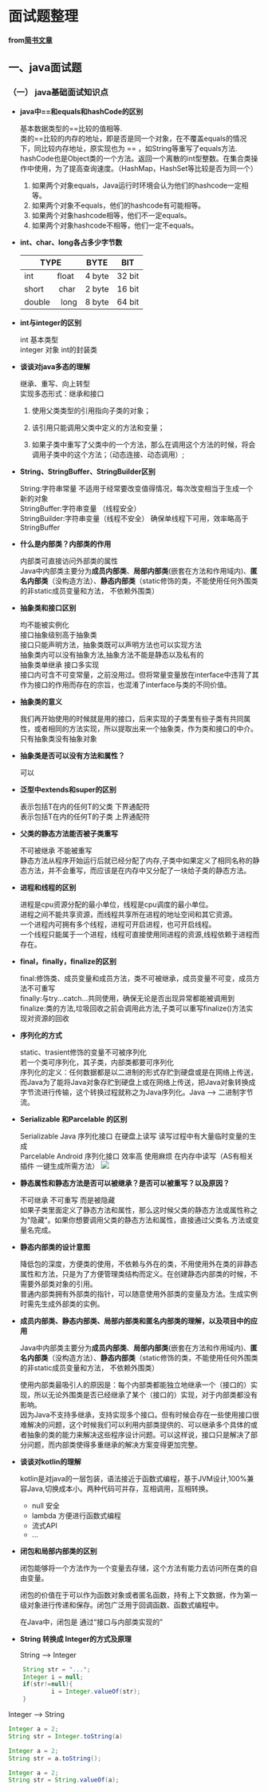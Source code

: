 # 面试题整理
**from[简书文章](https://www.jianshu.com/p/c70989bd5f29)**

## 一、java面试题

### （一） java基础面试知识点
* **java中==和equals和hashCode的区别**

	基本数据类型的==比较的值相等. </br>
	类的==比较的内存的地址，即是否是同一个对象，在不覆盖equals的情况下，同比较内存地址，原实现也为 == ，如String等重写了equals方法.</br>
	hashCode也是Object类的一个方法。返回一个离散的int型整数。在集合类操作中使用，为了提高查询速度。（HashMap，HashSet等比较是否为同一个）</br>
	1. 如果两个对象equals，Java运行时环境会认为他们的hashcode一定相等。 
	2. 如果两个对象不equals，他们的hashcode有可能相等。 
	3. 如果两个对象hashcode相等，他们不一定equals。 
	4. 如果两个对象hashcode不相等，他们一定不equals。
	
* **int、char、long各占多少字节数**

	TYPE | BYTE | BIT
	------|----|-------|
	int&nbsp;&nbsp;&nbsp;&nbsp;&nbsp;&nbsp;&nbsp;&nbsp;&nbsp;&nbsp;&nbsp;float | 4 byte  |32 bit
	short&nbsp;&nbsp;&nbsp;&nbsp;&nbsp;&nbsp;&nbsp;char|2 byte|16 bit
	double&nbsp;&nbsp;&nbsp;&nbsp;&nbsp;long|8 byte|64 bit

	
	
* **int与integer的区别**

	int 基本类型 </br>
	integer 对象 int的封装类
	
* **谈谈对java多态的理解**
	
	继承、重写、向上转型
	</br>实现多态形式：继承和接口
	
	1. 使用父类类型的引用指向子类的对象；

	2. 该引用只能调用父类中定义的方法和变量；

	3. 如果子类中重写了父类中的一个方法，那么在调用这个方法的时候，将会调用子类中的这个方法；（动态连接、动态调用）;

* **String、StringBuffer、StringBuilder区别**
	
	String:字符串常量 不适用于经常要改变值得情况，每次改变相当于生成一个新的对象</br>
	StringBuffer:字符串变量 （线程安全）</br>
	StringBuilder:字符串变量（线程不安全） 确保单线程下可用，效率略高于StringBuffer
	
* **什么是内部类？内部类的作用**
	
	内部类可直接访问外部类的属性</br>
	Java中内部类主要分为**成员内部类**、**局部内部类**(嵌套在方法和作用域内)、**匿名内部类**（没构造方法）、**静态内部类**（static修饰的类，不能使用任何外围类的非static成员变量和方法， 不依赖外围类）
	
* **抽象类和接口区别**
	
	均不能被实例化</br>
	接口抽象级别高于抽象类</br>
	接口只能声明方法，抽象类既可以声明方法也可以实现方法</br>
	抽象类内可以没有抽象方法,抽象方法不能是静态以及私有的</br>
	抽象类单继承 接口多实现</br>
	接口内可含不可变常量，之前没用过。但将常量变量放在interface中违背了其作为接口的作用而存在的宗旨，也混淆了interface与类的不同价值。</br>
	
* **抽象类的意义**

	我们再开始使用的时候就是用的接口，后来实现的子类里有些子类有共同属性，或者相同的方法实现，所以提取出来一个抽象类，作为类和接口的中介。</br>
	只有抽象类没有抽象对象
	
* **抽象类是否可以没有方法和属性？**
	
	可以
	
* **泛型中extends和super的区别**

	<? super T>表示包括T在内的任何T的父类 下界通配符</br><? extends T>表示包括T在内的任何T的子类 上界通配符
	
* **父类的静态方法能否被子类重写**

	不可被继承 不能被重写</br>
	静态方法从程序开始运行后就已经分配了内存,子类中如果定义了相同名称的静态方法，并不会重写，而应该是在内存中又分配了一块给子类的静态方法。
	
* **进程和线程的区别**

	进程是cpu资源分配的最小单位，线程是cpu调度的最小单位。</br>
	进程之间不能共享资源，而线程共享所在进程的地址空间和其它资源。</br>
	一个进程内可拥有多个线程，进程可开启进程，也可开启线程。</br>
	一个线程只能属于一个进程，线程可直接使用同进程的资源,线程依赖于进程而存在。
	
* **final，finally，finalize的区别**

	final:修饰类、成员变量和成员方法，类不可被继承，成员变量不可变，成员方法不可重写</br>
	finally:与try...catch...共同使用，确保无论是否出现异常都能被调用到</br>
	finalize:类的方法,垃圾回收之前会调用此方法,子类可以重写finalize()方法实现对资源的回收
	
* **序列化的方式**

	static、trasient修饰的变量不可被序列化</br>
	若一个类可序列化，其子类，内部类都要可序列化</br>
	序列化的定义：任何数据都是以二进制的形式存贮到硬盘或是在网络上传送，而Java为了能将Java对象存贮到硬盘上或在网络上传送，把Java对象转换成字节流进行传输，这个转换过程就称之为Java序列化。Java --> 二进制字节流。

* **Serializable 和Parcelable 的区别**

	Serializable Java 序列化接口 在硬盘上读写 读写过程中有大量临时变量的生成</br>
	Parcelable Android 序列化接口 效率高 使用麻烦 在内存中读写（AS有相关插件 一键生成所需方法）
![](https://ws2.sinaimg.cn/large/006tKfTcgy1fodg2vz29sj30lw0fkwfp.jpg)

* **静态属性和静态方法是否可以被继承？是否可以被重写？以及原因？**

	不可继承 不可重写 而是被隐藏</br>
	如果子类里面定义了静态方法和属性，那么这时候父类的静态方法或属性称之为"隐藏"。如果你想要调用父类的静态方法和属性，直接通过父类名.方法或变量名完成。

* **静态内部类的设计意图**

	降低包的深度，方便类的使用，不依赖与外在的类，不用使用外在类的非静态属性和方法，只是为了方便管理类结构而定义。在创建静态内部类的时候，不需要外部类对象的引用。</br>
	普通内部类拥有外部类的指针，可以随意使用外部类的变量及方法。生成实例时需先生成外部类的实例。
	
* **成员内部类、静态内部类、局部内部类和匿名内部类的理解，以及项目中的应用**

	Java中内部类主要分为**成员内部类**、**局部内部类**(嵌套在方法和作用域内)、**匿名内部类**（没构造方法）、**静态内部类**（static修饰的类，不能使用任何外围类的非static成员变量和方法， 不依赖外围类）</br>
	
	使用内部类最吸引人的原因是：每个内部类都能独立地继承一个（接口的）实现，所以无论外围类是否已经继承了某个（接口的）实现，对于内部类都没有影响。</br>
	因为Java不支持多继承，支持实现多个接口。但有时候会存在一些使用接口很难解决的问题，这个时候我们可以利用内部类提供的、可以继承多个具体的或者抽象的类的能力来解决这些程序设计问题。可以这样说，接口只是解决了部分问题，而内部类使得多重继承的解决方案变得更加完整。

		
* **谈谈对kotlin的理解**

	kotlin是对java的一层包装，语法接近于函数式编程，基于JVM设计,100%兼容Java,切换成本小。两种代码可并存，互相调用，互相转换。
	* null 安全</br>
	* lambda 方便进行函数式编程</br>
	* 流式API
	*  ...

* **闭包和局部内部类的区别**

	闭包能够将一个方法作为一个变量去存储，这个方法有能力去访问所在类的自由变量。
	
	闭包的价值在于可以作为函数对象或者匿名函数，持有上下文数据，作为第一级对象进行传递和保存。闭包广泛用于回调函数、函数式编程中。
	
	在Java中，闭包是 通过“接口与内部类实现的”
	
* **String 转换成 Integer的方式及原理**
	
	String --> Integer
```java
	String str = "...";
	Integer i = null;
	if(str!=null){
    		i = Integer.valueOf(str);
	}
```
Integer --> String


 ```java
Integer a = 2;
String str = Integer.toString(a)
```	
	
```java
Integer a = 2;
String str = a.toString();
```
	
```java
Integer a = 2;
String str = String.valueOf(a);
```
